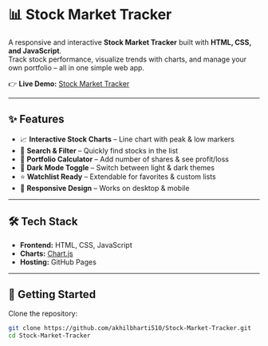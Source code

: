 # 📊 Stock Market Tracker  

A responsive and interactive **Stock Market Tracker** built with **HTML, CSS, and JavaScript**.  
Track stock performance, visualize trends with charts, and manage your own portfolio – all in one simple web app.  

👉 **Live Demo:** [Stock Market Tracker](https://akhilbharti510.github.io/Stock-Market-Tracker/)  

---

## ✨ Features  

- 📈 **Interactive Stock Charts** – Line chart with peak & low markers  
- 🔎 **Search & Filter** – Quickly find stocks in the list  
- 💼 **Portfolio Calculator** – Add number of shares & see profit/loss  
- 🌙 **Dark Mode Toggle** – Switch between light & dark themes  
- ⭐ **Watchlist Ready** – Extendable for favorites & custom lists  
- 📱 **Responsive Design** – Works on desktop & mobile  

---

## 🛠️ Tech Stack  

- **Frontend:** HTML, CSS, JavaScript  
- **Charts:** [Chart.js](https://www.chartjs.org/)  
- **Hosting:** GitHub Pages  

---

## 🚀 Getting Started  

Clone the repository:  

```bash
git clone https://github.com/akhilbharti510/Stock-Market-Tracker.git
cd Stock-Market-Tracker

